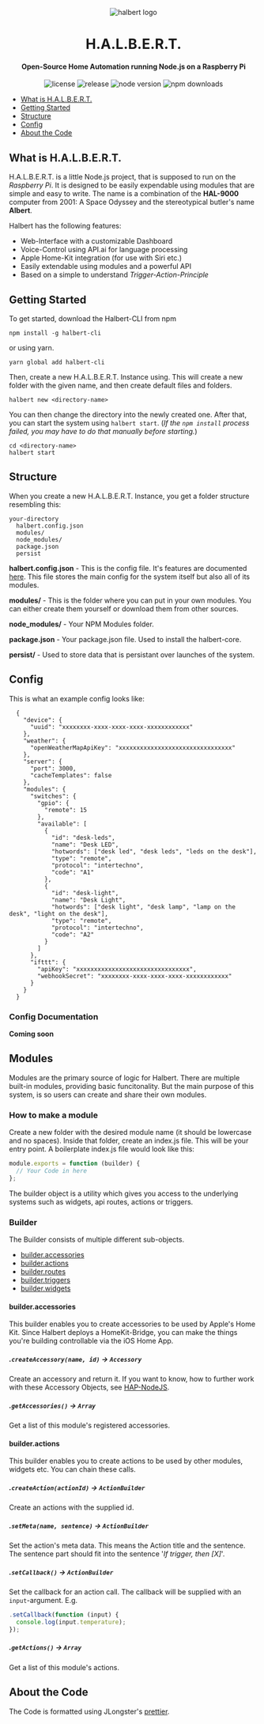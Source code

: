 <p align="center"><img alt="halbert logo" src="/halbert.jpg?raw=true"></p>
<h1 align="center">H.A.L.B.E.R.T.</h1>
<h4 align="center">
  Open-Source Home Automation running Node.js on a Raspberry Pi
</h4>
<p align="center">
  <img alt="license" src="https://img.shields.io/npm/l/halbert-ai.svg?style=flat-square">
  <img alt="release" src="https://img.shields.io/github/release/capevace/halbert.svg?style=flat-square">
  <img alt="node version" src="https://img.shields.io/node/v/halbert-ai.svg?style=flat-square">
  <img alt="npm downloads" src="https://img.shields.io/npm/dt/halbert-ai.svg?style=flat-square">
</p>

- [What is H.A.L.B.E.R.T.](#what-is-halbert)
- [Getting Started](#getting-started)
- [Structure](#structure)
- [Config](#config)
- [About the Code](#about-the-code)


## What is H.A.L.B.E.R.T.
H.A.L.B.E.R.T. is a little Node.js project, that is supposed to run on the _Raspberry Pi_. It is designed to be easily expendable using modules that are simple and easy to write. The name is a combination of the **HAL-9000** computer from 2001: A Space Odyssey and the stereotypical butler's name **Albert**.

Halbert has the following features:
- Web-Interface with a customizable Dashboard
- Voice-Control using API.ai for language processing
- Apple Home-Kit integration (for use with Siri etc.)
- Easily extendable using modules and a powerful API
- Based on a simple to understand *Trigger-Action-Principle*

## Getting Started
To get started, download the Halbert-CLI from npm
```shell
npm install -g halbert-cli
```
or using yarn.
```shell
yarn global add halbert-cli
```

Then, create a new H.A.L.B.E.R.T. Instance using.
This will create a new folder with the given name, and
then create default files and folders.
```shell
halbert new <directory-name>
```

You can then change the directory into the newly created one.
After that, you can start the system using `halbert start`. (*If the `npm install` process failed, you may have to do that manually before starting.*)
```shell
cd <directory-name>
halbert start
```

## Structure
When you create a new H.A.L.B.E.R.T. Instance, you get a folder structure resembling this:
```
your-directory
  halbert.config.json
  modules/
  node_modules/
  package.json
  persist
```

**halbert.config.json** - This is the config file. It's features are documented [here](#halbert.config.json). This file stores the main config for the system itself but also all of its modules.

**modules/** - This is the folder where you can put in your own modules. You can either create them yourself or download them from other sources.

**node_modules/** - Your NPM Modules folder.

**package.json** - Your package.json file. Used to install the halbert-core.

**persist/** - Used to store data that is persistant over launches of the system.

## Config
This is what an example config looks like:
```
  {
    "device": {
      "uuid": "xxxxxxxx-xxxx-xxxx-xxxx-xxxxxxxxxxxx"
    },
    "weather": {
      "openWeatherMapApiKey": "xxxxxxxxxxxxxxxxxxxxxxxxxxxxxxxx"
    },
    "server": {
      "port": 3000,
      "cacheTemplates": false
    },
    "modules": {
      "switches": {
        "gpio": {
          "remote": 15
        },
        "available": [
          {
            "id": "desk-leds",
            "name": "Desk LED",
            "hotwords": ["desk led", "desk leds", "leds on the desk"],
            "type": "remote",
            "protocol": "intertechno",
            "code": "A1"
          },
          {
            "id": "desk-light",
            "name": "Desk Light",
            "hotwords": ["desk light", "desk lamp", "lamp on the desk", "light on the desk"],
            "type": "remote",
            "protocol": "intertechno",
            "code": "A2"
          }
        ]
      },
      "ifttt": {
        "apiKey": "xxxxxxxxxxxxxxxxxxxxxxxxxxxxxxxx",
        "webhookSecret": "xxxxxxxx-xxxx-xxxx-xxxx-xxxxxxxxxxxx"
      }
    }
  }

```

### Config Documentation
**Coming soon**

## Modules
Modules are the primary source of logic for Halbert. There are multiple built-in modules, providing basic funcitonality. But the main purpose of this system, is so users can create and share their own modules.

### How to make a module
Create a new folder with the desired module name (it should be lowercase and no spaces).
Inside that folder, create an index.js file. This will be your entry point.
A boilerplate index.js file would look like this:
```javascript
module.exports = function (builder) {
  // Your Code in here
};
```

The builder object is a utility which gives you access to the underlying systems such as widgets, api routes, actions or triggers.

### Builder
The Builder consists of multiple different sub-objects.
- [builder.accessories](#builderaccessories)
- [builder.actions](#builderactions)
- [builder.routes](#builderroutes)
- [builder.triggers](#buildertriggers)
- [builder.widgets](#builderwidgets)

#### builder.accessories
This builder enables you to create accessories to be used by Apple's Home Kit. Since Halbert deploys a HomeKit-Bridge, you can make the things you're building controllable via the iOS Home App.

##### .`createAccessory(name, id)` -> `Accessory`

Create an accessory and return it. If you want to know, how to further work with these Accessory Objects, see [HAP-NodeJS](https://github.com/KhaosT/HAP-NodeJS).

##### .`getAccessories()` -> `Array`

Get a list of this module's registered accessories.

#### builder.actions
This builder enables you to create actions to be used by other modules, widgets etc.
You can chain these calls.

##### .`createAction(actionId)` -> `ActionBuilder`

Create an actions with the supplied id.

##### .`setMeta(name, sentence)` -> `ActionBuilder`

Set the action's meta data. This means the Action title and the sentence. The sentence part should fit into the sentence '_If trigger, then [X]_'.

##### .`setCallback()` -> `ActionBuilder`

Set the callback for an action call. The callback will be supplied with an `input`-argument.
E.g.
```javascript
.setCallback(function (input) {
  console.log(input.temperature);
});

```
##### .`getActions()` -> `Array`

Get a list of this module's actions.


## About the Code
The Code is formatted using JLongster's [prettier](https://github.com/jlongster/prettier).
